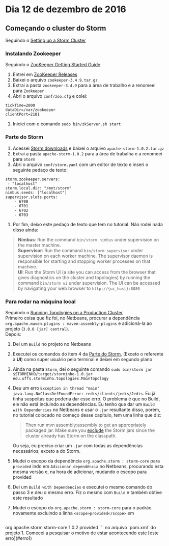 # Dia 12 de dezembro de 2016
## Começando o cluster do Storm
Seguindo o [Setting up a Storm Cluster](http://storm.apache.org/releases/1.0.1/Setting-up-a-Storm-cluster.html)
### Instalando Zookeeper
Seguindo o [ZooKeeper Getting Started Guide](zookeeper.apache.org/doc/r3.3.3/zookeeperStarted.html#sc_InstallingSingleMode)  
1. Entrei em [ZooKeeper Releases](http://ftp.unicamp.br/pub/apache/zookeeper/)  
1. Baixei o arquivo `zookeeper-3.4.9.tar.gz`
1. Extrai a pasta `zookeeper-3.4.9` para a área de trabalho e a renomeei para `Zookeeper`  
1. Abri o arquivo `conf/zoo.cfg` e colei:
```
tickTime=2000
dataDir=/var/zookeeper
clientPort=2181
```
1. Iniciei com o comando `sudo bin/zkServer.sh start`

### Parte do Storm
1. Acessei [Storm downloads](http://storm.apache.org/downloads.html) e baixei o arquivo `apache-storm-1.0.2.tar.gz`  
1. Extrai a pasta `apache-storm-1.0.2` para a área de trabalha e a renomeei para `Storm`  
1. Abri o arquivo `conf/storm.yaml` com um editor de texto e inseri o seguinte pedaço de texto:
```
storm.zookeeper.servers:
 - "localhost"
storm.local.dir: "/mnt/storm"
nimbus.seeds: ["localhost"]
supervisor.slots.ports:
    - 6700
    - 6701
    - 6702
    - 6703
```
1. Por fim, deixo este pedaço de texto que tem no tutorial. Não rodei nada disso ainda:
>**Nimbus**: Run the command `bin/storm nimbus` under supervision on the master machine.  
>**Supervisor**: Run the command `bin/storm supervisor` under supervision on each worker machine. The supervisor daemon is responsible for starting and stopping worker processes on that machine.  
>**UI**: Run the Storm UI (a site you can access from the browser that gives diagnostics on the cluster and topologies) by running the command `bin/storm ui` under supervision. The UI can be accessed by navigating your web browser to `http://{ui_host}:8080`  

### Para rodar na máquina local
Seguindo o [Running Topologies on a Production Cluster](http://storm.apache.org/releases/0.10.2/Running-topologies-on-a-production-cluster.html)  
Primeiro coisa que fiz foi, no Netbeans, procurar a dependência `org.apache.maven.plugins : maven-assembly-plugins` e adicioná-la ao projeto (`3.0.0 [jar] central`).  
Depois:  
1. Dei um `Build` no projeto no Netbeans
1. Executei os comandos do item 4 da [Parte do Storm](#parte-do-storm), (Exceto o referente à **UI**) como super usuário pelo terminal e deixei em segundo plano  
1. Ainda na pasta `Storm`, dei o seguinte comando `sudo bin/storm jar $STORMINHO/target/storminho-1.0.jar edu.uffs.storminho.topologies.MainTopology`
1. Deu um erro <a name="erro1"></a>`Exception in thread "main" java.lang.NoClassDefFoundError: redis/clients/jedis/Jedis`. Eu já tinha suspeitas que poderia dar esse erro. O problema é que no Build, ele não está incluindo as dependências. Eu tenho que dar um `Build with Dependencies` no Netbeans e usar o `.jar` resultante disso, porém, no tutorial colocado no começo desse capítulo, tem uma linha que diz:
    >Then run mvn assembly:assembly to get an appropriately packaged jar. Make sure you [exclude](http://maven.apache.org/plugins/maven-assembly-plugin/examples/single/including-and-excluding-artifacts.html) the Storm jars since the cluster already has Storm on the classpath.  

    Ou seja, eu preciso criar um `.jar` com todas as dependências necessários, exceto a do Storm.  
1. Mudei o escopo da dependência `org.apache.storm : storm-core` para `provided` indo em `Adicionar dependência` no Netbeans, procurando esta mesma versão e, na hora de adicionar, mudando o escopo para provided
1. Dei um `Build with Dependencies` e executei o mesmo comando do passo 3 e deu o mesmo erro. Fiz o mesmo com `Build` e também obtive este resultado
1. Mudei o escopo do `org.apache.storm : storm-core` para o padrão novamente excluindo a linha `<scope>provided</scope>` em
    ```
<dependency>
    <groupId>org.apache.storm</groupId>
    <artifactId>storm-core</artifactId>
    <version>1.0.2</version>
    <scope>provided</scope>
</dependency>
```
    no arquivo `pom.xml` do projeto
1. Comecei a pesquisar o motivo de estar acontecendo este [este erro](#erro1)
